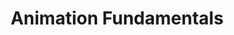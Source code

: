 ---
title: Animation Fundamentals
number: DART 204 (ART 204)
credits: 3
academic-home: Arts & Arch
description: Introduces time-based animation fundamentals along with core skills and knowledge necessary for producing animated work.
course-type: [Additional]
bulletin-link: https://bulletins.psu.edu/search/?search=%22art+204%22
pathway-list: [Generalist, Video Production, Digital Design]
---